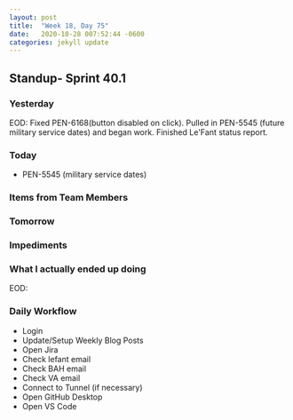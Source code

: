 ```yaml
---
layout: post
title:  "Week 18, Day 75"
date:   2020-10-28 007:52:44 -0600
categories: jekyll update
---
```


## Standup- Sprint 40.1
  
### Yesterday
EOD: Fixed PEN-6168(button disabled on click). Pulled in PEN-5545 (future military service dates) and began work. Finished Le'Fant status report.

### Today
* PEN-5545 (military service dates)

### Items from Team Members

### Tomorrow
 
### Impediments

### What I actually ended up doing
 EOD:

### Daily Workflow
* Login
* Update/Setup Weekly Blog Posts
* Open Jira
* Check lefant email
* Check BAH email
* Check VA email
* Connect to Tunnel (if necessary)
* Open GitHub Desktop
* Open VS Code

